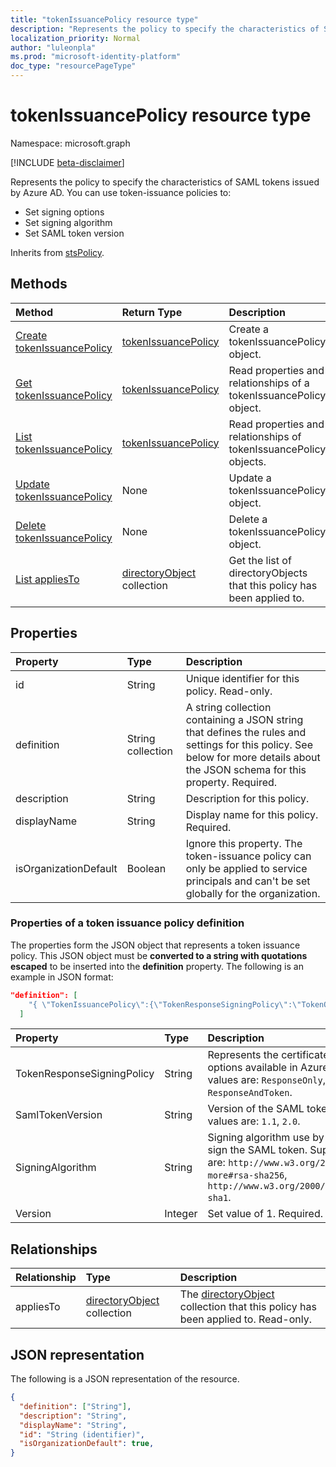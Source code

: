```yaml
---
title: "tokenIssuancePolicy resource type"
description: "Represents the policy to specify the characteristics of SAML tokens issued by Azure AD."
localization_priority: Normal
author: "luleonpla"
ms.prod: "microsoft-identity-platform"
doc_type: "resourcePageType"
---
```


# tokenIssuancePolicy resource type

Namespace: microsoft.graph

[!INCLUDE [beta-disclaimer](../../includes/beta-disclaimer.md)]

Represents the policy to specify the characteristics of SAML tokens issued by Azure AD. You can use token-issuance policies to:

- Set signing options
- Set signing algorithm
- Set SAML token version

Inherits from [stsPolicy](stsPolicy.md).

## Methods

| Method       | Return Type | Description |
|:-------------|:------------|:------------|
| [Create tokenIssuancePolicy](../api/tokenissuancepolicy-post-tokenissuancepolicy.md) | [tokenIssuancePolicy](tokenissuancepolicy.md) | Create a tokenIssuancePolicy object. |
| [Get tokenIssuancePolicy](../api/tokenissuancepolicy-get.md) | [tokenIssuancePolicy](tokenissuancepolicy.md) | Read properties and relationships of a tokenIssuancePolicy object. |
| [List tokenIssuancePolicy](../api/tokenissuancepolicy-list.md) | [tokenIssuancePolicy](tokenissuancepolicy.md) | Read properties and relationships of tokenIssuancePolicy objects. |
| [Update tokenIssuancePolicy](../api/tokenissuancepolicy-update.md) | None | Update a tokenIssuancePolicy object. |
| [Delete tokenIssuancePolicy](../api/tokenissuancepolicy-delete.md) | None | Delete a tokenIssuancePolicy object. |
| [List appliesTo](../api/tokenissuancepolicy-list-appliesto.md) | [directoryObject](directoryobject.md) collection | Get the list of directoryObjects that this policy has been applied to. |

## Properties

| Property     | Type        | Description |
|:-------------|:------------|:------------|
|id|String| Unique identifier for this policy. Read-only.|
|definition|String collection| A string collection containing a JSON string that defines the rules and settings for this policy. See below for more details about the JSON schema for this property. Required.|
|description|String| Description for this policy.|
|displayName|String| Display name for this policy. Required.|
|isOrganizationDefault|Boolean|Ignore this property. The token-issuance policy can only be applied to service principals and can't be set globally for the organization.|


### Properties of a token issuance policy definition
The properties form the JSON object that represents a token issuance policy. This JSON object must be **converted to a string with quotations escaped** to be inserted into the **definition** property. The following is an example in JSON format:

<!-- {
  "blockType": "ignored"
}-->
``` json
"definition": [
    "{ \"TokenIssuancePolicy\":{\"TokenResponseSigningPolicy\":\"TokenOnly\",\"SamlTokenVersion\":\"1.1\",\"SigningAlgorithm\":\"http://www.w3.org/2001/04/xmldsig-more#rsa-sha256\",\"Version\":1}}"
  ]
```


| Property	   | Type	|Description|
|:---------------|:--------|:----------|
|TokenResponseSigningPolicy|String|Represents the certificate signing options available in Azure AD. Supported values are: `ResponseOnly`, `TokenOnly`, `ResponseAndToken`.  |
|SamlTokenVersion|String|Version of the SAML token. Supported values are: `1.1`, `2.0`. |
|SigningAlgorithm|String|Signing algorithm use by Azure AD to sign the SAML token. Supported values are: `http://www.w3.org/2001/04/xmldsig-more#rsa-sha256`, `http://www.w3.org/2000/09/xmldsig#rsa-sha1`.|
|Version|Integer|Set value of 1. Required.|


## Relationships

| Relationship | Type        | Description |
|:-------------|:------------|:------------|
|appliesTo|[directoryObject](directoryobject.md) collection| The [directoryObject](directoryObject.md) collection that this policy has been applied to. Read-only.|

## JSON representation

The following is a JSON representation of the resource.

<!-- {
  "blockType": "resource",
  "optionalProperties": [

  ],
  "@odata.type": "microsoft.graph.tokenIssuancePolicy",
  "baseType": "",
  "keyProperty": "id"
}-->

```json
{
  "definition": ["String"],
  "description": "String",
  "displayName": "String",
  "id": "String (identifier)",
  "isOrganizationDefault": true,
}
```

<!-- uuid: 16cd6b66-4b1a-43a1-adaf-3a886856ed98
2019-02-04 14:57:30 UTC -->
<!-- {
  "type": "#page.annotation",
  "description": "tokenIssuancePolicy resource",
  "keywords": "",
  "section": "documentation",
  "tocPath": ""
}-->
